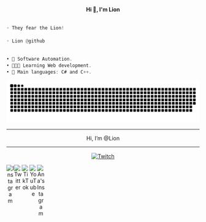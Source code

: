 <p align='center'>
  <b>Hi 👋, I'm Lion</b><br>

```py

◦ They fear the Lion!

◦ Lion @github

```
```csharp

• 🤖 Software Automation.
• 👨🏻‍💻 Learning Web development.
• 🌟 Main languages: C# and C++.
```

<div align="center">
  <img  src="https://github.com/1999AZZAR/1999AZZAR/blob/main/resources/img/grid-snake.svg"
       alt="snake" /></a>
</div>


--------------------------------------
										
 <p align="center"> Hi, I’m @Lion

--------------------------------------

<p align="center">
  <a href="https://simpleicons.now.sh/twitch/6366f1">
    <img align="center" alt="Twitch" width="20px" src="https://simpleicons.vercel.app/twitch/6366f1" />
  </a>
<p align="center">
  <a href="https://simpleicons.vercel.app/instagram/6366f1">
    <img align="left" alt="Instagram" width="20px" src="https://simpleicons.vercel.app/instagram/6366f1" />
  </a>
  <a href="https://simpleicons.vercel.app/twitter/6366f1">
    <img align="left" alt="Twitter" width="20px" src="https://simpleicons.vercel.app/twitter/6366f1" />
  </a>
  <a href="https://simpleicons.vercel.app/tiktok/6366f1">
    <img align="left" alt="TikTok" width="20px" src="https://simpleicons.vercel.app/tiktok/6366f1" />
  </a>
  <a href="https://simpleicons.vercel.app/youtube/6366f1">
    <img align="left" alt="YouTube" width="20px" src="https://simpleicons.vercel.app/youtube/6366f1" />
  </a>
  <a href="https://instagra.com/anawhty">
    <img align="left" alt="Ana's Instagram" width="20px" src="https://simpleicons.vercel.app/instagram/6366f1" />
  </a>
</p>
